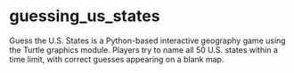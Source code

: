 # guessing_us_states
Guess the U.S. States is a Python-based interactive geography game using the Turtle graphics module. Players try to name all 50 U.S. states within a time limit, with correct guesses appearing on a blank map.
